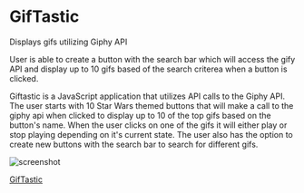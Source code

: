# GifTastic
Displays gifs utilizing Giphy API

User is able to create a button with the search bar which will access the gify API and display up to 10 gifs based of the search criterea when a button is clicked.

Giftastic is a JavaScript application that utilizes API calls to the Giphy API.  The user starts with 10 Star Wars themed buttons that will make a call to the giphy api when clicked to display up to 10 of the top gifs based on the button's name.  When the user clicks on one of the gifs it will either play or stop playing depending on it's current state.  The user also has the option to create new buttons with the search bar to search for different gifs.

![screenshot](./assets/images/giftastic)

[GifTastic](https://rgoderis.github.io/GifTastic/)